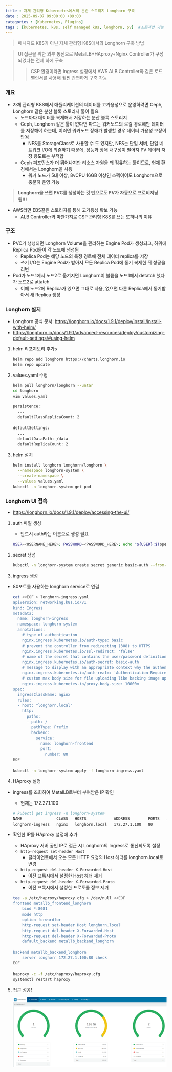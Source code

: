 ```yaml
---
title : 자체 관리형 Kubernetes에서의 분산 스토리지 Longhorn 구축
date : 2025-09-07 09:00:00 +09:00
categories : [Kubernetes, Plugins]
tags : [kubernetes, k8s, self managed k8s, longhorn, pv]  #소문자만 가능
---
```


> 매니지드 K8S가 아닌 자체 관리형 K8S에서의 Longhorn 구축 방법
> 

> UI 접근을 위한 외부 통신으로 MetalLB+HAproxy+Nginx Controller가 구성 되었다는 전제 하에 구축
> 
> 
> > CSP 환경이라면 Ingress 설정에서 AWS ALB Controller와 같은 로드밸런서를 사용해 훨씬 간편하게 구축 가능
> > 

### 개요

- 자체 관리형 K8S에서 애플리케이션의 데이터를 고가용성으로 운영하려면 Ceph, Longhorn 같은 분산 블록 스토리지 툴이 필요
    - 노드마다 데이터를 복제해서 저장하는 분산 블록 스토리지
    - Ceph, Longhorn 같은 툴이 없다면 파드는 워커노드의 로컬 경로에만 데이터를 저장해야 하는데, 이러면 워커노드 장애가 발생할 경우 데이터 가용성 보장이 안됨
        - NFS를 StorageClass로 사용할 수 도 있지만, NFS는 단일 서버, 단일 네트워크 I/O에 의존하기 때문에, 성능과 장애 내구성이 떨어져 PV 데이터 저장 용도로는 부적합
    - Ceph 퍼포먼스가 더 뛰어나지만 리소스 자원을 꽤 점유하는 툴이므로, 현재 환경에서는 Longhorn을 사용
        - 워커 노드가 5대 이상, 8vCPU 16GB 이상인 스펙이어도 Longhorn으로 충분히 운영 가능

> **Longhorn을 쓰면 PVC를 생성하는 것 만으로도 PV가 자동으로 프로비저닝됨!!!**
> 
- AWS라면 EBS같은 스토리지를 통해 고가용성 확보 가능
    - ALB Controller와 마찬가지로 CSP 관리형 K8S를 쓰는 또하나의 이유

### 구조

- PVC가 생성되면 Longhorn Volume을 관리하는 Engine Pod가 생성되고, 하위에 Replica Pod들이 각 노드에 생성됨
    - Replica Pod는 해당 노드의 특정 경로에 전체 데이터 replica를 저장
    - 쓰기 I/O는 Engine Pod가 받아서 모든 Replica Pod에 동기 복제한 뒤 성공을 리턴
- Pod가 노드1에서 노드2로 옮겨지면 Longhorn이 볼륨을 노드1에서 detatch 했다가 노드2로 attatch
    - 이때 노드2에 Replica가 있으면 그대로 사용, 없으면 다른 Replica에서 동기받아서 새 Replica 생성

### Longhorn 설치

- Longhorn 공식 문서:
https://longhorn.io/docs/1.9.1/deploy/install/install-with-helm/
- https://longhorn.io/docs/1.9.1/advanced-resources/deploy/customizing-default-settings/#using-helm
1. helm 리포지토리 추가s
    
    ```bash
    helm repo add longhorn https://charts.longhorn.io
    helm repo update
    ```
    
2. values.yaml 수정
    
    ```bash
    helm pull longhorn/longhorn --untar
    cd longhorn
    vim values.yaml
    ```
    
    ```bash
    persistence:
      ...
      defaultClassReplicaCount: 2
    
    defaultSettings:
      ...
      defaultDataPath: /data
      defaultReplicaCount: 2
    ```
    
3. helm 설치
    
    ```bash
    helm install longhorn longhorn/longhorn \
      --namespace longhorn-system \
      --create-namespace \
      --values values.yaml
    kubectl -n longhorn-system get pod
    ```
    

### Longhorn UI 접속

- https://longhorn.io/docs/1.9.1/deploy/accessing-the-ui/
1. auth 파일 생성
    - 반드시 auth라는 이름으로 생성 필요
    
    ```bash
    USER=<USERNAME_HERE>; PASSWORD=<PASSWORD_HERE>; echo "${USER}:$(openssl passwd -stdin -apr1 <<< ${PASSWORD})" >> auth
    ```
    
2. secret 생성
    
    ```bash
    kubectl -n longhorn-system create secret generic basic-auth --from-file=auth
    ```
    
3. ingress 생성
- 80포트를 사용하는 longhorn service로 연결
    
    ```bash
    cat <<EOF > longhorn-ingress.yaml
    apiVersion: networking.k8s.io/v1
    kind: Ingress
    metadata:
      name: longhorn-ingress
      namespace: longhorn-system
      annotations:
        # type of authentication
        nginx.ingress.kubernetes.io/auth-type: basic
        # prevent the controller from redirecting (308) to HTTPS
        nginx.ingress.kubernetes.io/ssl-redirect: 'false'
        # name of the secret that contains the user/password definitions
        nginx.ingress.kubernetes.io/auth-secret: basic-auth
        # message to display with an appropriate context why the authentication is required
        nginx.ingress.kubernetes.io/auth-realm: 'Authentication Required '
        # custom max body size for file uploading like backing image uploading
        nginx.ingress.kubernetes.io/proxy-body-size: 10000m
    spec:
      ingressClassName: nginx
      rules:
      - host: "longhorn.local"
        http:
          paths:
          - path: /
            pathType: Prefix
            backend:
              service:
                name: longhorn-frontend
                port:
                  number: 80
    EOF
    
    kubectl -n longhorn-system apply -f longhorn-ingress.yaml
    ```
    
4. HAproxy 설정
- ingress를 조회하여 MetalLB로부터 부여받은 IP 확인
    - 현재는 172.27.1.100
    
    ```bash
    # kubectl get ingress -n longhorn-system 
    NAME               CLASS   HOSTS            ADDRESS        PORTS   AGE
    longhorn-ingress   nginx   longhorn.local   172.27.1.100   80      8s
    ```
    
- 확인한 IP를 HAproxy 설정에 추가
    - HAproxy 서버 공인 IP로 접근 시 Longhorn의 Ingress로 통신되도록 설정
    - `http-request set-header Host`
      - 클라이언트에서 오는 모든 HTTP 요청의 Host 헤더를 longhorn.local로 변경
    - `http-request del-header X-Forwarded-Host`
      - 이전 프록시에서 설정한 Host 헤더 제거
    - `http-request del-header X-Forwarded-Proto`
      - 이전 프록시에서 설정한 프로토콜 정보 제거
    ```bash
    tee -a /etc/haproxy/haproxy.cfg > /dev/null <<EOF
    frontend metallb_frontend_longhorn
        bind *:8081
        mode http
        option forwardfor
        http-request set-header Host longhorn.local
        http-request del-header X-Forwarded-Host
        http-request del-header X-Forwarded-Proto
        default_backend metallb_backend_longhorn
    
    backend metallb_backend_longhorn
        server longhorn 172.27.1.100:80 check
    EOF
    
    haproxy -c -f /etc/haproxy/haproxy.cfg
    systemctl restart haproxy
    ```
    
5. 접근 성공!
    
    ![Longhorn1.png](/assets/img/kubernetes/Longhorn1.png)
